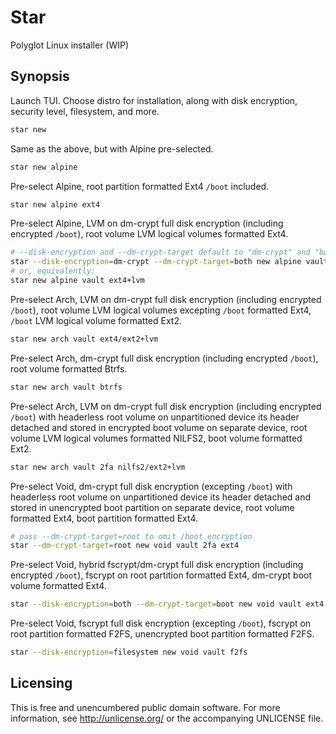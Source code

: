 Star
====

Polyglot Linux installer (WIP)

Synopsis
--------

Launch TUI. Choose distro for installation, along with disk encryption,
security level, filesystem, and more.

```bash
star new
```

Same as the above, but with Alpine pre-selected.

```bash
star new alpine
```

Pre-select Alpine, root partition formatted Ext4 `/boot` included.

```bash
star new alpine ext4
```

Pre-select Alpine, LVM on dm-crypt full disk encryption (including
encrypted `/boot`), root volume LVM logical volumes formatted Ext4.

```bash
# --disk-encryption and --dm-crypt-target default to "dm-crypt" and "both", respectively
star --disk-encryption=dm-crypt --dm-crypt-target=both new alpine vault ext4+lvm
# or, equivalently:
star new alpine vault ext4+lvm
```

Pre-select Arch, LVM on dm-crypt full disk encryption (including encrypted
`/boot`), root volume LVM logical volumes excepting `/boot` formatted
Ext4, `/boot` LVM logical volume formatted Ext2.

```bash
star new arch vault ext4/ext2+lvm
```

Pre-select Arch, dm-crypt full disk encryption (including encrypted
`/boot`), root volume formatted Btrfs.

```bash
star new arch vault btrfs
```

Pre-select Arch, LVM on dm-crypt full disk encryption (including encrypted
`/boot`) with headerless root volume on unpartitioned device its header
detached and stored in encrypted boot volume on separate device, root
volume LVM logical volumes formatted NILFS2, boot volume formatted Ext2.

```bash
star new arch vault 2fa nilfs2/ext2+lvm
```

Pre-select Void, dm-crypt full disk encryption (excepting `/boot`) with
headerless root volume on unpartitioned device its header detached and
stored in unencrypted boot partition on separate device, root volume
formatted Ext4, boot partition formatted Ext4.

```bash
# pass --dm-crypt-target=root to omit /boot encryption
star --dm-crypt-target=root new void vault 2fa ext4
```

Pre-select Void, hybrid fscrypt/dm-crypt full disk encryption (including
encrypted `/boot`), fscrypt on root partition formatted Ext4, dm-crypt
boot volume formatted Ext4.

```bash
star --disk-encryption=both --dm-crypt-target=boot new void vault ext4
```

Pre-select Void, fscrypt full disk encryption (excepting `/boot`), fscrypt
on root partition formatted F2FS, unencrypted boot partition formatted
F2FS.

```bash
star --disk-encryption=filesystem new void vault f2fs
```

Licensing
---------

This is free and unencumbered public domain software. For more
information, see http://unlicense.org/ or the accompanying UNLICENSE file.
